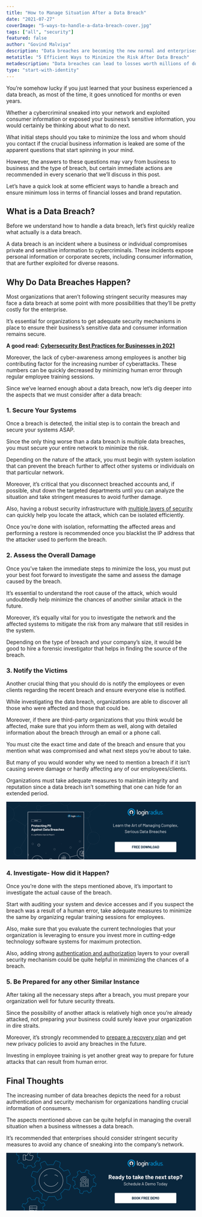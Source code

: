 ```yaml
---
title: "How to Manage Situation After a Data Breach"
date: "2021-07-27"
coverImage: "5-ways-to-handle-a-data-breach-cover.jpg"
tags: ["all", "security"]
featured: false
author: "Govind Malviya"
description: "Data breaches are becoming the new normal and enterprises aren’t aware of the necessary steps that should be taken immediately after a breach. This post offers valuable insights that help organizations to quickly and effectively manage a situation after a data breach is detected."
metatitle: "5 Efficient Ways to Minimize the Risk After Data Breach"
metadescription: "Data breaches can lead to losses worth millions of dollars. Here are some aspects that should be considered after your organization witnessed a breach."
type: "start-with-identity"
---
```


You’re somehow lucky if you just learned that your business experienced a data breach, as most of the time, it goes unnoticed for months or even years.

Whether a cybercriminal sneaked into your network and exploited consumer information or exposed your business’s sensitive information, you would certainly be thinking about what to do next.

What initial steps should you take to minimize the loss and whom should you contact if the crucial business information is leaked are some of the apparent questions that start spinning in your mind.

However, the answers to these questions may vary from business to business and the type of breach, but certain immediate actions are recommended in every scenario that we’ll discuss in this post.

Let’s have a quick look at some efficient ways to handle a breach and ensure minimum loss in terms of financial losses and brand reputation.

## **What is a Data Breach?**

Before we understand how to handle a data breach, let’s first quickly realize what actually is a data breach.

A data breach is an incident where a business or individual compromises private and sensitive information to cybercriminals. These incidents expose personal information or corporate secrets, including consumer information, that are further exploited for diverse reasons.

## **Why Do Data Breaches Happen?**

Most organizations that aren’t following stringent security measures may face a data breach at some point with more possibilities that they’ll be pretty costly for the enterprise.

It’s essential for organizations to get adequate security mechanisms in place to ensure their business’s sensitive data and consumer information remains secure.

**A good read:** **[Cybersecurity Best Practices for Businesses in 2021](https://www.loginradius.com/blog/start-with-identity/cybersecurity-best-practices-for-enterprises/)**

Moreover, the lack of cyber-awareness among employees is another big contributing factor for the increasing number of cyberattacks. These numbers can be quickly decreased by minimizing human error through regular employee training sessions.

Since we’ve learned enough about a data breach, now let’s dig deeper into the aspects that we must consider after a data breach:

### **1. Secure Your Systems**

Once a breach is detected, the initial step is to contain the breach and secure your systems ASAP.

Since the only thing worse than a data breach is multiple data breaches, you must secure your entire network to minimize the risk.

Depending on the nature of the attack, you must begin with system isolation that can prevent the breach further to affect other systems or individuals on that particular network.

Moreover, it’s critical that you disconnect breached accounts and, if possible, shut down the targeted departments until you can analyze the situation and take stringent measures to avoid further damage.

Also, having a robust security infrastructure with [multiple layers of security](https://www.loginradius.com/docs/developer/guide/mfa/) can quickly help you locate the attack, which can be isolated efficiently.

Once you’re done with isolation, reformatting the affected areas and performing a restore is recommended once you blacklist the IP address that the attacker used to perform the breach.

### **2. Assess the Overall Damage**

Once you’ve taken the immediate steps to minimize the loss, you must put your best foot forward to investigate the same and assess the damage caused by the breach.

It’s essential to understand the root cause of the attack, which would undoubtedly help minimize the chances of another similar attack in the future.

Moreover, it’s equally vital for you to investigate the network and the affected systems to mitigate the risk from any malware that still resides in the system.

Depending on the type of breach and your company’s size, it would be good to hire a forensic investigator that helps in finding the source of the breach.

### **3. Notify the Victims**

Another crucial thing that you should do is notify the employees or even clients regarding the recent breach and ensure everyone else is notified.

While investigating the data breach, organizations are able to discover all those who were affected and those that could be.

Moreover, if there are third-party organizations that you think would be affected, make sure that you inform them as well, along with detailed information about the breach through an email or a phone call.

You must cite the exact time and date of the breach and ensure that you mention what was compromised and what next steps you’re about to take.

But many of you would wonder why we need to mention a breach if it isn’t causing severe damage or hardly affecting any of our employees/clients.

Organizations must take adequate measures to maintain integrity and reputation since a data breach isn’t something that one can hide for an extended period.

[![RP-Data-Breaches](RP-Data-Breaches.png)](https://www.loginradius.com/resource/pii-data-breach-report/)

### **4. Investigate- How did it Happen?**

Once you’re done with the steps mentioned above, it’s important to investigate the actual cause of the breach.

Start with auditing your system and device accesses and if you suspect the breach was a result of a human error, take adequate measures to minimize the same by organizing regular training sessions for employees.

Also, make sure that you evaluate the current technologies that your organization is leveraging to ensure you invest more in cutting-edge technology software systems for maximum protection.

Also, adding strong [authentication and authorization](https://www.loginradius.com/blog/start-with-identity/authentication-vs-authorization-infographic/) layers to your overall security mechanism could be quite helpful in minimizing the chances of a breach.

### **5. Be Prepared for any other Similar Instance**

After taking all the necessary steps after a breach, you must prepare your organization well for future security threats.

Since the possibility of another attack is relatively high once you’re already attacked, not preparing your business could surely leave your organization in dire straits.

Moreover, it’s strongly recommended to [prepare a recovery plan](https://www.loginradius.com/blog/start-with-identity/best-practices-business-resilience/) and get new privacy policies to avoid any breaches in the future.

Investing in employee training is yet another great way to prepare for future attacks that can result from human error.

## **Final Thoughts**

The increasing number of data breaches depicts the need for a robust authentication and security mechanism for organizations handling crucial information of consumers.

The aspects mentioned above can be quite helpful in managing the overall situation when a business witnesses a data breach.

It’s recommended that enterprises should consider stringent security measures to avoid any chance of sneaking into the company’s network.

[![book-a-free-demo-loginradius](book-a-demo-loginradius.png)](https://www.loginradius.com/book-a-demo/)
